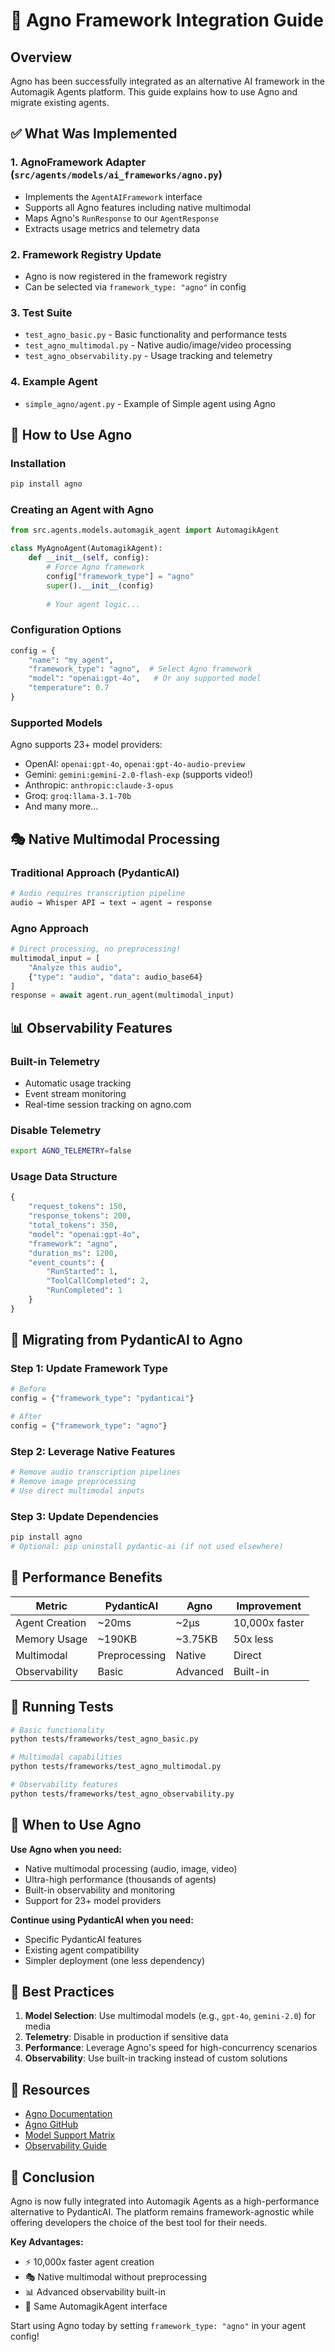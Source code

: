 # 🚀 Agno Framework Integration Guide

## Overview

Agno has been successfully integrated as an alternative AI framework in the Automagik Agents platform. This guide explains how to use Agno and migrate existing agents.

## ✅ What Was Implemented

### 1. **AgnoFramework Adapter** (`src/agents/models/ai_frameworks/agno.py`)
- Implements the `AgentAIFramework` interface
- Supports all Agno features including native multimodal
- Maps Agno's `RunResponse` to our `AgentResponse`
- Extracts usage metrics and telemetry data

### 2. **Framework Registry Update**
- Agno is now registered in the framework registry
- Can be selected via `framework_type: "agno"` in config

### 3. **Test Suite**
- `test_agno_basic.py` - Basic functionality and performance tests
- `test_agno_multimodal.py` - Native audio/image/video processing
- `test_agno_observability.py` - Usage tracking and telemetry

### 4. **Example Agent**
- `simple_agno/agent.py` - Example of Simple agent using Agno

## 🔧 How to Use Agno

### Installation

```bash
pip install agno
```

### Creating an Agent with Agno

```python
from src.agents.models.automagik_agent import AutomagikAgent

class MyAgnoAgent(AutomagikAgent):
    def __init__(self, config):
        # Force Agno framework
        config["framework_type"] = "agno"
        super().__init__(config)
        
        # Your agent logic...
```

### Configuration Options

```python
config = {
    "name": "my_agent",
    "framework_type": "agno",  # Select Agno framework
    "model": "openai:gpt-4o",   # Or any supported model
    "temperature": 0.7
}
```

### Supported Models

Agno supports 23+ model providers:
- OpenAI: `openai:gpt-4o`, `openai:gpt-4o-audio-preview`
- Gemini: `gemini:gemini-2.0-flash-exp` (supports video!)
- Anthropic: `anthropic:claude-3-opus`
- Groq: `groq:llama-3.1-70b`
- And many more...

## 🎭 Native Multimodal Processing

### Traditional Approach (PydanticAI)
```python
# Audio requires transcription pipeline
audio → Whisper API → text → agent → response
```

### Agno Approach
```python
# Direct processing, no preprocessing!
multimodal_input = [
    "Analyze this audio",
    {"type": "audio", "data": audio_base64}
]
response = await agent.run_agent(multimodal_input)
```

## 📊 Observability Features

### Built-in Telemetry
- Automatic usage tracking
- Event stream monitoring
- Real-time session tracking on agno.com

### Disable Telemetry
```bash
export AGNO_TELEMETRY=false
```

### Usage Data Structure
```python
{
    "request_tokens": 150,
    "response_tokens": 200,
    "total_tokens": 350,
    "model": "openai:gpt-4o",
    "framework": "agno",
    "duration_ms": 1200,
    "event_counts": {
        "RunStarted": 1,
        "ToolCallCompleted": 2,
        "RunCompleted": 1
    }
}
```

## 🔄 Migrating from PydanticAI to Agno

### Step 1: Update Framework Type
```python
# Before
config = {"framework_type": "pydanticai"}

# After
config = {"framework_type": "agno"}
```

### Step 2: Leverage Native Features
```python
# Remove audio transcription pipelines
# Remove image preprocessing
# Use direct multimodal inputs
```

### Step 3: Update Dependencies
```bash
pip install agno
# Optional: pip uninstall pydantic-ai (if not used elsewhere)
```

## 🚀 Performance Benefits

| Metric | PydanticAI | Agno | Improvement |
|--------|------------|------|-------------|
| Agent Creation | ~20ms | ~2μs | 10,000x faster |
| Memory Usage | ~190KB | ~3.75KB | 50x less |
| Multimodal | Preprocessing | Native | Direct |
| Observability | Basic | Advanced | Built-in |

## 🧪 Running Tests

```bash
# Basic functionality
python tests/frameworks/test_agno_basic.py

# Multimodal capabilities
python tests/frameworks/test_agno_multimodal.py

# Observability features
python tests/frameworks/test_agno_observability.py
```

## 🎯 When to Use Agno

**Use Agno when you need:**
- Native multimodal processing (audio, image, video)
- Ultra-high performance (thousands of agents)
- Built-in observability and monitoring
- Support for 23+ model providers

**Continue using PydanticAI when you need:**
- Specific PydanticAI features
- Existing agent compatibility
- Simpler deployment (one less dependency)

## 📝 Best Practices

1. **Model Selection**: Use multimodal models (e.g., `gpt-4o`, `gemini-2.0`) for media
2. **Telemetry**: Disable in production if sensitive data
3. **Performance**: Leverage Agno's speed for high-concurrency scenarios
4. **Observability**: Use built-in tracking instead of custom solutions

## 🔗 Resources

- [Agno Documentation](https://docs.agno.com)
- [Agno GitHub](https://github.com/agno-agi/agno)
- [Model Support Matrix](https://docs.agno.com/models)
- [Observability Guide](https://docs.agno.com/observability)

## 🎉 Conclusion

Agno is now fully integrated into Automagik Agents as a high-performance alternative to PydanticAI. The platform remains framework-agnostic while offering developers the choice of the best tool for their needs.

**Key Advantages:**
- ⚡ 10,000x faster agent creation
- 🎭 Native multimodal without preprocessing
- 📊 Advanced observability built-in
- 🔧 Same AutomagikAgent interface

Start using Agno today by setting `framework_type: "agno"` in your agent config!